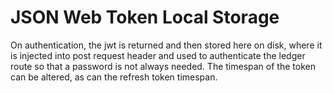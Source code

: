 # JSON Web Token Local Storage

On authentication, the jwt is returned and then stored here on disk, where it is injected into post request header and used to authenticate the ledger route so that a password is not always needed. The timespan of the token can be altered, as can the refresh token timespan.